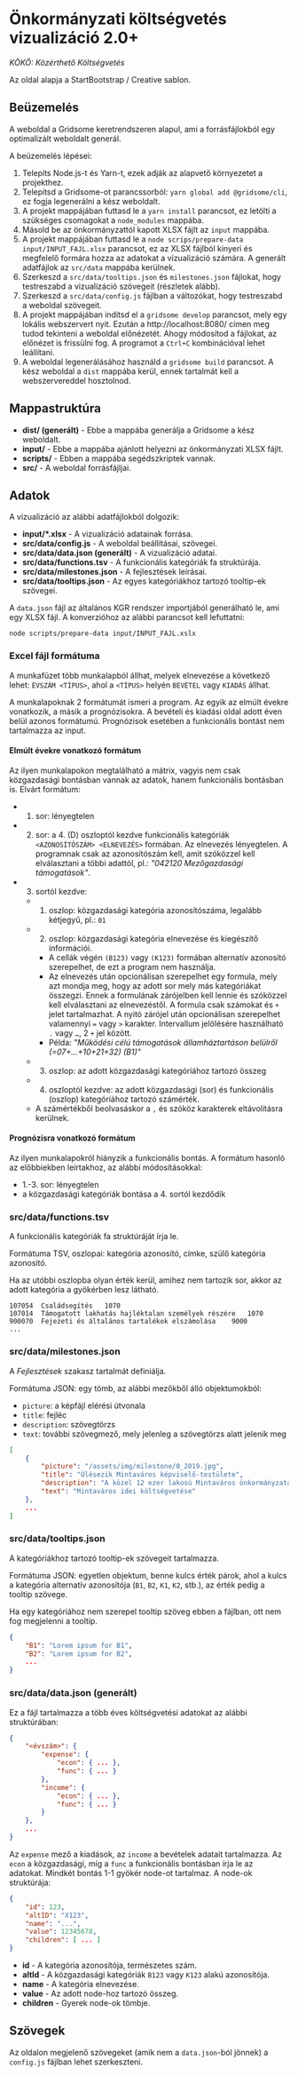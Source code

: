 # Önkormányzati költségvetés vizualizáció 2.0+

*KÖKÖ: Közérthető Költségvetés*

Az oldal alapja a StartBootstrap / Creative sablon.



## Beüzemelés

A weboldal a Gridsome keretrendszeren alapul, ami a forrásfájlokból egy optimalizált weboldalt generál.

A beüzemelés lépései:

1. Telepíts Node.js-t és Yarn-t, ezek adják az alapvető környezetet a projekthez.
1. Telepítsd a Gridsome-ot parancssorból: `yarn global add @gridsome/cli`, ez fogja legenerálni a kész weboldalt.
1. A projekt mappájában futtasd le a `yarn install` parancsot, ez letölti a szükséges csomagokat a `node_modules` mappába.
1. Másold be az önkormányzattól kapott XLSX fájlt az `input` mappába.
1. A projekt mappájában futtasd le a `node scrips/prepare-data input/INPUT_FAJL.xlsx` parancsot, ez az XLSX fájlból kinyeri és megfelelő formára hozza az adatokat a vizualizáció számára. A generált adatfájlok az `src/data` mappába kerülnek.
1. Szerkeszd a `src/data/tooltips.json` és `milestones.json` fájlokat, hogy testreszabd a vizualizáció szövegeit (részletek alább).
1. Szerkeszd a `src/data/config.js` fájlban a változókat, hogy testreszabd a weboldal szövegeit.
1. A projekt mappájában indítsd el a `gridsome develop` parancsot, mely egy lokális webszervert nyit. Ezután a http://localhost:8080/ címen meg tudod tekinteni a weboldal előnézetét. Ahogy módosítod a fájlokat, az előnézet is frissülni fog. A programot a `Ctrl+C` kombinációval lehet leállítani.
1. A weboldal legenerálásához használd a `gridsome build` parancsot. A kész weboldal a `dist` mappába kerül, ennek tartalmát kell a webszervereddel hosztolnod.



## Mappastruktúra

- **dist/ (generált)** - Ebbe a mappába generálja a Gridsome a kész weboldalt.
- **input/** - Ebbe a mappába ajánlott helyezni az önkormányzati XLSX fájlt.
- **scripts/** - Ebben a mappába segédszkriptek vannak.
- **src/** - A weboldal forrásfájljai.


## Adatok

A vizualizáció az alábbi adatfájlokból dolgozik:

- **input/*.xlsx** - A vizualizáció adatainak forrása.
- **src/data/config.js** - A weboldal beállításai, szövegei.
- **src/data/data.json (generált)** - A vizualizáció adatai.
- **src/data/functions.tsv** - A funkcionális kategóriák fa struktúrája.
- **src/data/milestones.json** - A fejlesztések leírásai.
- **src/data/tooltips.json** - Az egyes kategóriákhoz tartozó tooltip-ek szövegei.

A `data.json` fájl az általános KGR rendszer importjából generálható le, ami egy XLSX fájl. A konverzióhoz az alábbi parancsot kell lefuttatni:

```
node scripts/prepare-data input/INPUT_FAJL.xslx
```



### Excel fájl formátuma

A munkafüzet több munkalapból állhat, melyek elnevezése a következő lehet: `ÉVSZÁM <TÍPUS>`, ahol a `<TÍPUS>` helyén `BEVÉTEL` vagy `KIADÁS` állhat.

A munkalapoknak 2 formátumát ismeri a program. Az egyik az elmúlt évekre vonatkozik, a másik a prognózisokra. A bevételi és kiadási oldal adott éven belül azonos formátumú. Prognózisok esetében a funkcionális bontást nem tartalmazza az input.



#### Elmúlt évekre vonatkozó formátum

Az ilyen munkalapokon megtalálható a mátrix, vagyis nem csak közgazdasági bontásban vannak az adatok, hanem funkcionális bontásban is. Elvárt formátum:

- 1. sor: lényegtelen
- 2. sor: a 4. (D) oszloptól kezdve funkcionális kategóriák `<AZONOSÍTÓSZÁM> <ELNEVEZÉS>` formában. Az elnevezés lényegtelen. A programnak csak az azonosítószám kell, amit szóközzel kell elválasztani a többi adattól, pl.: *"042120 Mezőgazdasági támogatások"*.
- 3. sortól kezdve:
	- 1. oszlop: közgazdasági kategória azonosítószáma, legalább kétjegyű, pl.: `01`
	- 2. oszlop: közgazdasági kategória elnevezése és kiegészítő információi.
		- A cellák végén `(B123)` vagy `(K123)` formában alternatív azonosító szerepelhet, de ezt a program nem használja.
		- Az elnevezés után opcionálisan szerepelhet egy formula, mely azt mondja meg, hogy az adott sor mely más kategóriákat összegzi. Ennek a formulának zárójelben kell lennie és szóközzel kell elválasztani az elnevezéstől. A formula csak számokat és `+` jelet tartalmazhat. A nyitó zárójel után opcionálisan szerepelhet valamennyi `=` vagy `>` karakter. Intervallum jelölésére használható `.` vagy `…`, 2 `+` jel között.
		- Példa: *"Működési célú támogatások államháztartáson belülről (=07+...+10+21+32) (B1)"*
	- 3. oszlop: az adott közgazdasági kategóriához tartozó összeg
	- 4. oszloptól kezdve: az adott közgazdasági (sor) és funkcionális (oszlop) kategóriához tartozó számérték.
	- A számértékből beolvasáskor a `,` és szóköz karakterek eltávolításra kerülnek.



#### Prognózisra vonatkozó formátum

Az ilyen munkalapokról hiányzik a funkcionális bontás. A formátum hasonló az előbbiekben leírtakhoz, az alábbi módosításokkal:

- 1.-3. sor: lényegtelen
- a közgazdasági kategóriák bontása a 4. sortól kezdődik



### src/data/functions.tsv

A funkcionális kategóriák fa struktúráját írja le.

Formátuma TSV, oszlopai: kategória azonosító, címke, szülő kategória azonosító.

Ha az utóbbi oszlopba olyan érték kerül, amihez nem tartozik sor, akkor az adott kategória a gyökérben lesz látható.

```tsv
107054	Családsegítés	1070
107014	Támogatott lakhatás hajléktalan személyek részére	1070
900070	Fejezeti és általános tartalékok elszámolása	9000
...
```



### src/data/milestones.json

A *Fejlesztések* szakasz tartalmát definiálja.

Formátuma JSON: egy tömb, az alábbi mezőkből álló objektumokból:

- `picture`: a képfájl elérési útvonala
- `title`: fejléc
- `description`: szövegtörzs
- `text`: további szövegmező, mely jelenleg a szövegtörzs alatt jelenik meg

```json
[
	{
		"picture": "/assets/img/milestone/0_2019.jpg",
		"title": "Ülésezik Mintaváros képviselő-testülete",
		"description": "A közel 12 ezer lakosú Mintaváros önkormányzata ...",
		"text": "Mintaváros idei költségvetése"
	},
	...
]
```



### src/data/tooltips.json

A kategóriákhoz tartozó tooltip-ek szövegeit tartalmazza.

Formátuma JSON: egyetlen objektum, benne kulcs érték párok, ahol a kulcs a kategória alternatív azonosítója (`B1`, `B2`, `K1`, `K2`, stb.), az érték pedig a tooltip szövege.

Ha egy kategóriához nem szerepel tooltip szöveg ebben a fájlban, ott nem fog megjelenni a tooltip.

```json
{
	"B1": "Lorem ipsum for B1",
	"B2": "Lorem ipsum for B2",
	...
}
```



### src/data/data.json (generált)

Ez a fájl tartalmazza a több éves költségvetési adatokat az alábbi struktúrában:

```json
{
	"<évszám>": {
		"expense": {
			"econ": { ... },
			"func": { ... }
		},
		"income": {
			"econ": { ... },
			"func": { ... }
		}
	},
	...
}
```

Az `expense` mező a kiadások, az `income` a bevételek adatait tartalmazza. Az `econ` a közgazdasági, míg a `func` a funkcionális bontásban írja le az adatokat. Mindkét bontás 1-1 gyökér node-ot tartalmaz. A node-ok struktúrája:

```json
{
	"id": 123,
	"altID": "X123",
	"name": "...",
	"value": 12345678,
	"children": [ ... ]
}
```

- **id** - A kategória azonosítója, természetes szám.
- **altId** - A közgazdasági kategóriák `B123` vagy `K123` alakú azonosítója.
- **name** - A kategória elnevezése.
- **value** - Az adott node-hoz tartozó összeg.
- **children** - Gyerek node-ok tömbje.



## Szövegek

Az oldalon megjelenő szövegeket (amik nem a `data.json`-ból jönnek) a `config.js` fájlban lehet szerkeszteni.
